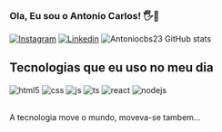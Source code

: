 ### Ola, Eu sou o Antonio Carlos! 🖐️👋
[![Instagram](https://img.shields.io/badge/Instagram-E4405F?style=for-the-badge&logo=instagram&logoColor=white)](https://www.instagram.com/antoniocs23/)
[![Linkedin](https://img.shields.io/badge/LinkedIn-0077B5?style=for-the-badge&logo=linkedin&logoColor=white)](https://www.linkedin.com/in/antonio-carlos-braga-silva-034b82224/)
![Antoniocbs23 GitHub stats](https://github-readme-stats.vercel.app/api?username=Antoniocbs23&show_icons=true&theme=dracula&count_private=true)

## Tecnologias que eu uso no meu dia

<div style="display: inline_block">
  <img align="center" alt="html5" src="https://img.shields.io/badge/HTML5-E34F26?style=for-the-badge&logo=html5&logoColor=white" />
  <img align="center" alt="css" src="https://img.shields.io/badge/CSS3-1572B6?style=for-the-badge&logo=css3&logoColor=white" />
  <img align="center" alt="js" src="https://img.shields.io/badge/JavaScript-F7DF1E?style=for-the-badge&logo=javascript&logoColor=black" />
  <img align="center" alt="ts" src=https://img.shields.io/badge/Windows-0078D6?style=for-the-badge&logo=windows&logoColor=white" />
  <img align="center" alt="react" src=https://img.shields.io/badge/Linux-FCC624?style=for-the-badge&logo=linux&logoColor=black />
  <img align="center" alt="nodejs" src=https://img.shields.io/badge/Java-ED8B00?style=for-the-badge&logo=openjdk&logoColor=white />
</div><br/>

A tecnologia move o mundo, moveva-se tambem...
